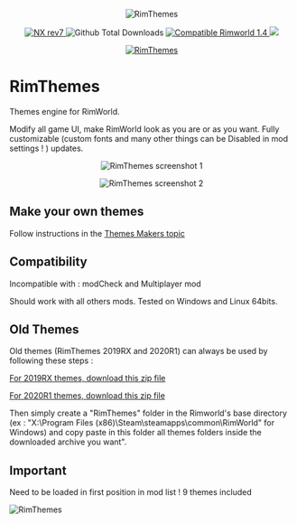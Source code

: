 <p align="center">
    <img src="https://i.imgur.com/2TKfjaV.png" alt="RimThemes" />
</p>

<p align="center">
	<a href="https://github.com/aRandomKiwi/RimThemes/releases">
		<img src="https://img.shields.io/badge/release-NX rev7-4BC51D.svg?style=flat" alt="NX rev7" />
    </a>
	<img src="https://img.shields.io/github/downloads-pre/aRandomKiwi/RimThemes/total.svg?style=popout-square&color=green" alt="Github Total Downloads" />
	<a href="https://steamcommunity.com/sharedfiles/filedetails/?id=1668983184">
		<img src="https://img.shields.io/badge/RimWorld-1.4-purple.svg?longCache=true&style=plastic)" alt="Compatible Rimworld 1.4" />
    </a>
	<a href="https://steamcommunity.com/sharedfiles/filedetails/?id=1668983184">
		<img src="https://img.shields.io/badge/documentation-%F0%9F%94%8D-blue?style=flat" />
</p>
<p align="center">
    <a href="https://ko-fi.com/arandomkiwi">
        <img src="https://i.imgur.com/j6rtAY1.png" alt="RimThemes" />
    </a>
</p>

# RimThemes
Themes engine for RimWorld.

Modify all game UI, make RimWorld look as you are or as you want.
Fully customizable (custom fonts and many other things can be Disabled in mod settings ! ) updates.

<p align="center">
    <img src="https://i.imgur.com/GCVVucp.jpg" alt="RimThemes screenshot 1" />
</p>
<p align="center">
    <img src="https://i.imgur.com/qLIlBPb.jpg" alt="RimThemes screenshot 2" />
</p>

## Make your own themes

Follow instructions in the [Themes Makers topic](https://steamcommunity.com/workshop/filedetails/discussion/1668983184/1843566500514705651/])

## Compatibility

Incompatible with : modCheck and Multiplayer mod

Should work with all others mods.
Tested on Windows and Linux 64bits.

## Old Themes

Old themes (RimThemes 2019RX and 2020R1) can always be used by following these steps :

[For 2019RX themes, download this zip file](https://www.dropbox.com/s/s6p8246t2h7ppi7/LegacyThemes.zip?dl=0)

[For 2020R1 themes, download this zip file](https://www.dropbox.com/s/viu8culxagx5fgp/20XX%20Themes.zip?dl=0)

Then simply create a "RimThemes" folder in the Rimworld's base directory (ex : "X:\Program Files (x86)\Steam\steamapps\common\RimWorld\" for Windows) and copy paste in this folder all themes folders inside the downloaded archive you want".

## Important

Need to be loaded in first position in mod list ! 9 themes included
<p align="left">
    <img src="https://i.imgur.com/pKxfc6F.png" alt="RimThemes" />
</p>